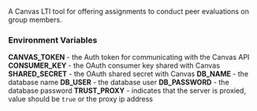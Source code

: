 A Canvas LTI tool for offering assignments to conduct peer evaluations on group members.

### Environment Variables
**CANVAS_TOKEN** - the Auth token for communicating with the Canvas API
**CONSUMER_KEY** - the OAuth consumer key shared with Canvas
**SHARED_SECRET** - the OAuth shared secret with Canvas
**DB_NAME** - the database name
**DB_USER** - the database user 
**DB_PASSWORD** - the database password
**TRUST_PROXY** - indicates that the server is proxied, value should be `true` or the proxy ip address